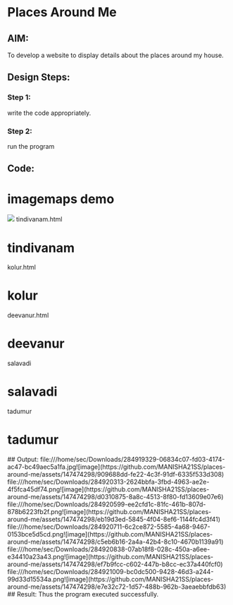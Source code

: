 # Places Around Me
## AIM:
To develop a website to display details about the places around my house.

## Design Steps:

### Step 1:
write the code appropriately.
### Step 2:
run the program
## Code:
<!DOCTYPE html>
<html>
<head>
<title>
imagemaps demo
</title>
</head>
<body>
<h1>
imagemaps demo
</h1>
<img src="Harini home town.jpg" usemap="#image_map">
<map name="image_map">
<area alt="tindivanam" title="tindivanam"
href="tindivanam.html" coords="671,505,858,559" shape="rect">
<area alt="tadumur" title="tadumur"
href="tadumur.html" coords="363,371,119" shape="circle">
<area alt="deevanur" title="deevanur"
href="deevanur.html" coords="447,414,564,461" shape="rect">
<area alt="kolur" title="kolur" href="kolur.html"
coords="806,597,98" shape="circle">
<area alt="salavadi" title="salavadi"
href="salavadi.html" coords="749,447,850,501" shape="rect">
<area alt="nallaram" title="nallaram"
href="nallaram.html" coords="929,550,112" shape="circle">
</map>
</body>
</html>
tindivanam.html
<!DOCTYPE html>
<html>
<head>
<title>
tindivanam
</title>
</head>
<body>
<h1>
tindivanam
</h1>
</body>
</html>
kolur.html
<!DOCTYPE html>
<html>
<head>
<title>
kolur
</title>
  </head>
<body>
<h1>
kolur
</h1>
</body>
</html>
deevanur.html
<!DOCTYPE html>
<html>
<head>
<title>
deevanur
</title>
</head>
<body>
<h1>
deevanur
</h1>
</body>
</html>
salavadi
<!DOCTYPE html>
<html>
<head>
<title>
salavadi
</title>
</head>
<body>
<h1>
salavadi
</h1>
</body>
</html>
tadumur
<!DOCTYPE html>
<html>
<head>
<title>
tadumur
</title>
</head>
<body>
<h1>
tadumur
</h1>
</body>
</html>
## Output:
file:///home/sec/Downloads/284919329-06834c07-fd03-4174-ac47-bc49aec5a1fa.jpg![image](https://github.com/MANISHA21SS/places-around-me/assets/147474298/909688dd-fe22-4c3f-91df-6335f533d308)
file:///home/sec/Downloads/284920313-2624bbfa-3fbd-4963-ae2e-4f5fca45df74.png![image](https://github.com/MANISHA21SS/places-around-me/assets/147474298/d0310875-8a8c-4513-8f80-fd13609e07e6)
file:///home/sec/Downloads/284920599-ee2cfd1c-81fc-461b-807d-878b6223fb2f.png![image](https://github.com/MANISHA21SS/places-around-me/assets/147474298/eb19d3ed-5845-4f04-8ef6-1144fc4d3f41)
file:///home/sec/Downloads/284920711-6c2ce872-5585-4a68-9467-0153bce5d5cd.png![image](https://github.com/MANISHA21SS/places-around-me/assets/147474298/c5eb6b16-2a4a-42b4-8c10-4670b1139a91)
file:///home/sec/Downloads/284920838-07ab18f8-028c-450a-a6ee-e34410a23a43.png![image](https://github.com/MANISHA21SS/places-around-me/assets/147474298/ef7b9fcc-c602-447b-b8cc-ec37a440fcf0)
file:///home/sec/Downloads/284921009-bc0dc500-9428-46d3-a244-99d33d15534a.png![image](https://github.com/MANISHA21SS/places-around-me/assets/147474298/e7e32c72-1d57-488b-962b-3aeaebbfdb63)
## Result:
Thus the program executed successfully.
